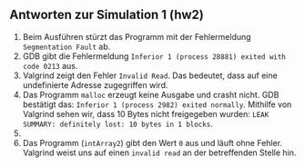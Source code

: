 ## Antworten zur Simulation 1 (hw2)

1. Beim Ausführen stürzt das Programm mit der Fehlermeldung `Segmentation Fault` ab.
2. GDB gibt die Fehlermeldung `Inferior 1 (process 28881) exited with code 0213` aus.
3. Valgrind zeigt den Fehler `Invalid Read`. Das bedeutet, dass auf eine undefinierte Adresse zugegriffen wird.
4. Das Programm `malloc` erzeugt keine Ausgabe und crasht nicht. GDB bestätigt das: `Inferior 1 (process 2982) exited normally`. Mithilfe von Valgrind sehen wir, dass 10 Bytes nicht freigegeben wurden: `LEAK SUMMARY: definitely lost: 10 bytes in 1 blocks`.
5.
6. Das Programm (`intArray2`) gibt den Wert `0` aus und läuft ohne Fehler. Valgrind weist uns auf einen `invalid read` an der betreffenden Stelle hin.

